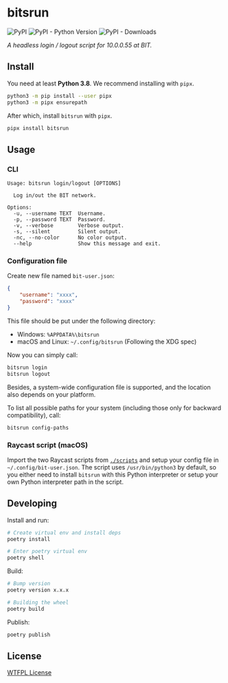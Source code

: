 # bitsrun

![PyPI](https://img.shields.io/pypi/v/bitsrun) ![PyPI - Python Version](https://img.shields.io/pypi/pyversions/bitsrun) ![PyPI - Downloads](https://img.shields.io/pypi/dm/bitsrun)

_A headless login / logout script for 10.0.0.55 at BIT._

## Install

You need at least **Python 3.8**. We recommend installing with `pipx`.

```bash
python3 -m pip install --user pipx
python3 -m pipx ensurepath
```

After which, install `bitsrun` with `pipx`.

```bash
pipx install bitsrun
```

## Usage

### CLI

```text
Usage: bitsrun login/logout [OPTIONS]

  Log in/out the BIT network.

Options:
  -u, --username TEXT  Username.
  -p, --password TEXT  Password.
  -v, --verbose        Verbose output.
  -s, --silent         Silent output.
  -nc, --no-color      No color output.
  --help               Show this message and exit.
```

### Configuration file

Create new file named `bit-user.json`:

```json
{
    "username": "xxxx",
    "password": "xxxx"
}
```

This file should be put under the following directory:

- Windows: `%APPDATA%\bitsrun`
- macOS and Linux: `~/.config/bitsrun` (Following the XDG spec)

Now you can simply call:

```bash
bitsrun login
bitsrun logout
```

Besides, a system-wide configuration file is supported, and the location also depends on your platform.

To list all possible paths for your system (including those only for backward compatibility), call:

```shell
bitsrun config-paths
```

### Raycast script (macOS)

Import the two Raycast scripts from [`./scripts`](./scripts/) and setup your config file in `~/.config/bit-user.json`. The script uses `/usr/bin/python3` by default, so you either need to install `bitsrun` with this Python interpreter or setup your own Python interpreter path in the script.

## Developing

Install and run:

```bash
# Create virtual env and install deps
poetry install

# Enter poetry virtual env
poetry shell
```

Build:

```bash
# Bump version
poetry version x.x.x

# Building the wheel
poetry build
```

Publish:

```bash
poetry publish
```

## License

[WTFPL License](LICENSE)
